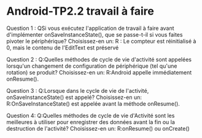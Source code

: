 # Android-TP2.2 travail à faire
Question 1 :
QSi vous exécutez l'application de travail à faire avant d'implémenter onSaveInstanceState(), que se passe-t-il si vous faites pivoter le périphérique? Choisissez-en un:
R : Le compteur est réinitialisé à 0, mais le contenu de l'EditText est préservé

Question 2 : 
Q:Quelles méthodes de cycle de vie d'activité sont appelées lorsqu'un changement de configuration de périphérique (tel qu'une rotation) se produit? Choisissez-en un:
R:Android appelle immédiatement onResume().

Question 3 : 
Q:Lorsque dans le cycle de vie de l'activité, onSaveInstanceState() est appelé? Choisissez-en un:
R:OnSaveInstanceState() est appelée avant la méthode onResume().

Question 4:
Q:Quelles méthodes de cycle de vie d'Activité sont les meilleures à utiliser pour enregistrer des données avant la fin ou la destruction de l'activité? Choisissez-en un:
R:onResume() ou onCreate()
